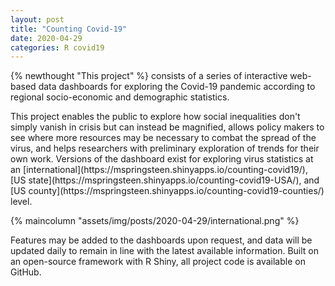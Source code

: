 ```yaml
---
layout: post
title: "Counting Covid-19"
date: 2020-04-29
categories: R covid19
---
```


{% newthought "This project" %} consists of a series of interactive web-based data dashboards for exploring the Covid-19 pandemic according to regional socio-economic and demographic statistics.

<!--more--> This project enables the public to explore how social inequalities don't simply vanish in crisis but can instead be magnified, allows policy makers to see where more resources may be necessary to combat the spread of the virus, and helps researchers with preliminary exploration of trends for their own work. Versions of the dashboard exist for exploring virus statistics at an [international](https://mspringsteen.shinyapps.io/counting-covid19/), [US state](https://mspringsteen.shinyapps.io/counting-covid19-USA/), and [US county](https://mspringsteen.shinyapps.io/counting-covid19-counties/) level.

{% maincolumn "assets/img/posts/2020-04-29/international.png" %}

Features may be added to the dashboards upon request, and data will be updated daily to remain in line with the latest  available information. Built on an open-source framework with R Shiny, all project code is available on GitHub.
